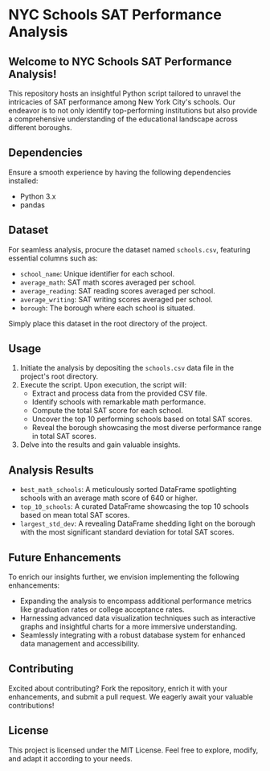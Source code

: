 # NYC Schools SAT Performance Analysis

## Welcome to NYC Schools SAT Performance Analysis!

This repository hosts an insightful Python script tailored to unravel the intricacies of SAT performance among New York City's schools. Our endeavor is to not only identify top-performing institutions but also provide a comprehensive understanding of the educational landscape across different boroughs.

## Dependencies
Ensure a smooth experience by having the following dependencies installed:
- Python 3.x
- pandas

## Dataset
For seamless analysis, procure the dataset named `schools.csv`, featuring essential columns such as:
- `school_name`: Unique identifier for each school.
- `average_math`: SAT math scores averaged per school.
- `average_reading`: SAT reading scores averaged per school.
- `average_writing`: SAT writing scores averaged per school.
- `borough`: The borough where each school is situated.

Simply place this dataset in the root directory of the project.

## Usage

1. Initiate the analysis by depositing the `schools.csv` data file in the project's root directory.
2. Execute the script. Upon execution, the script will:
   - Extract and process data from the provided CSV file.
   - Identify schools with remarkable math performance.
   - Compute the total SAT score for each school.
   - Uncover the top 10 performing schools based on total SAT scores.
   - Reveal the borough showcasing the most diverse performance range in total SAT scores.
3. Delve into the results and gain valuable insights.

## Analysis Results

- `best_math_schools`: A meticulously sorted DataFrame spotlighting schools with an average math score of 640 or higher.
- `top_10_schools`: A curated DataFrame showcasing the top 10 schools based on mean total SAT scores.
- `largest_std_dev`: A revealing DataFrame shedding light on the borough with the most significant standard deviation for total SAT scores.

## Future Enhancements

To enrich our insights further, we envision implementing the following enhancements:
- Expanding the analysis to encompass additional performance metrics like graduation rates or college acceptance rates.
- Harnessing advanced data visualization techniques such as interactive graphs and insightful charts for a more immersive understanding.
- Seamlessly integrating with a robust database system for enhanced data management and accessibility.

## Contributing

Excited about contributing? Fork the repository, enrich it with your enhancements, and submit a pull request. We eagerly await your valuable contributions!

## License

This project is licensed under the MIT License. Feel free to explore, modify, and adapt it according to your needs.
